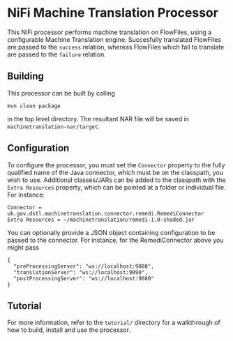 # NiFi Machine Translation Processor

This NiFi processor performs machine translation on FlowFiles, using a configurable Machine Translation engine.
Succesfully translated FlowFiles are passed to the `success` relation,
whereas FlowFiles which fail to translate are passed to the `failure` relation. 

## Building

This processor can be built by calling

    mvn clean package

in the top level directory. The resultant NAR file will be saved in `machinetranslation-nar/target`.

## Configuration

To configure the processor, you must set the `Connector` property to the fully qualified name of the Java connector,
which must be on the classpath, you wish to use.
Additional classes/JARs can be added to the classpath with the `Extra Resources` property, which can be pointed at a folder or individual file.
For instance:

    Connector = uk.gov.dstl.machinetranslation.connector.remedi.RemediConnector
    Extra Resources = ~/machinetranslation/remedi-1.0-shaded.jar

You can optionally provide a JSON object containing configuration to be passed to the connector.
For instance, for the RemediConnector above you might pass

    {
      "preProcessingServer": "ws://localhost:9080",
      "translationServer": "ws://localhost:9090",
      "postProcessingServer": "ws://localhost:9080"
    } 

## Tutorial

For more information, refer to the `tutorial/` directory for a walkthrough of how to build, install and use the processor.